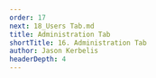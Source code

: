 ```yaml
---
order: 17
next: 18_Users Tab.md
title: Administration Tab
shortTitle: 16. Administration Tab
author: Jason Kerbelis
headerDepth: 4
---
```



<VidStack
  src="https://www.youtube.com/watch?v=GgP6eqRCAWM&list=PLm1Nyfu8s-DeXpRg8B5bqnrLH7HXetzWn&index=16"
  poster="../../assets/training-videos/Administration Tab.jpg"
/>